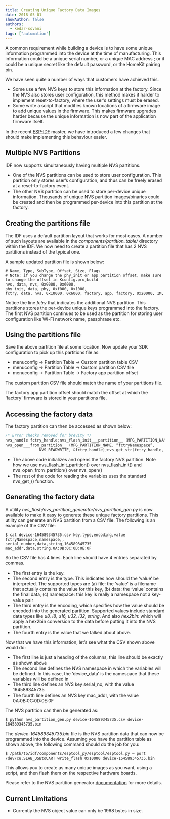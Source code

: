 ```yaml
---
title: Creating Unique Factory Data Images
date: 2018-05-01
showAuthor: false
authors:
  - kedar-sovani
tags: ["automation"]
---
```


A common requirement while building a device is to have some unique information programmed into the device at the time of manufacturing. This information could be a unique serial number, or a unique MAC address ; or it could be a unique secret like the default password, or the HomeKit pairing pin.

We have seen quite a number of ways that customers have achieved this.

- Some use a few NVS keys to store this information at the factory. Since the NVS also stores user configuration, this method makes it harder to implement reset-to-factory, where the user’s settings must be erased.
- Some write a script that modifies known locations of a firmware image to add unique values in the firmware. This makes firmware upgrades harder because the unique information is now part of the application firmware itself.

In the recent [ESP-IDF](https://github.com/espressif/esp-idf/) master, we have introduced a few changes that should make implementing this behaviour easier.

## Multiple NVS Partitions

IDF now supports simultaneously having multiple NVS partitions.

- One of the NVS partitions can be used to store user configuration. This partition only stores user’s configuration, and thus can be freely erased at a reset-to-factory event.
- The other NVS partition can be used to store per-device unique information. Thousands of unique NVS partition images/binaries could be created and then be programmed per-device into this partition at the factory.

## Creating the partitions file

The IDF uses a default partition layout that works for most cases. A number of such layouts are available in the *components/partition_table/* directory within the IDF. We now need to create a partition file that has 2 NVS partitions instead of the typical one.

A sample updated partition file is shown below:

```csv
# Name, Type, SubType, Offset, Size, Flags
# Note: if you change the phy_init or app partition offset, make sure to change the offset in Kconfig.projbuild
nvs, data, nvs, 0x9000, 0x6000,
phy_init, data, phy, 0xf000, 0x1000,
fctry, data, nvs, 0x10000, 0x6000, factory, app, factory, 0x20000, 1M,
```

Notice the line *fctry* that indicates the additional NVS partition. This partitions stores the per-device unique keys programmed into the factory. The first NVS partition continues to be used as the partition for storing user configuration like Wi-Fi network name, passphrase etc.

## Using the partitions file

Save the above partition file at some location. Now update your SDK configuration to pick up this partitions file as:

- menuconfig → Partition Table → Custom partition table CSV
- menuconfig → Partition Table → Custom partition CSV file
- menuconfig → Partition Table → Factory app partition offset

The custom partition CSV file should match the name of your partitions file.

The factory app partition offset should match the offset at which the ‘factory’ firmware is stored in your partitions file.

## Accessing the factory data

The factory partition can then be accessed as shown below:

```c
/* Error checks removed for brevity */
nvs_handle fctry_handle;nvs_flash_init___partition__ (MFG_PARTITION_NAME);
nvs_open___from_partition__ (MFG_PARTITION_NAME, “fctryNamespace”,  
               NVS_READWRITE, &fctry_handle);nvs_get_str(fctry_handle, “serial_number”, buf, &buflen);
```

- The above code initializes and opens the factory NVS partition. Note how we use nvs_flash_init_partition() over nvs_flash_init() and nvs_open_from_partition() over nvs_open()
- The rest of the code for reading the variables uses the standard nvs_get_<type>() function.

## Generating the factory data

A utility *nvs_flash/nvs_partition_generator/nvs_partition_gen.py* is now available to make it easy to generate these unique factory partitions. This utility can generate an NVS partition from a CSV file. The following is an example of the CSV file:

```shell
$ cat device-164589345735.csv key,type,encoding,value
fctryNamespace,namespace,,
serial_number,data,string,164589345735
mac_addr,data,string,0A:0B:0C:0D:0E:0F
```

So the CSV file has 4 lines. Each line should have 4 entries separated by commas.

- The first entry is the key.
- The second entry is the type. This indicates how should the ‘value’ be interpreted. The supported types are (a) file: the ‘value’ is a filename that actually contains the value for this key, (b) data: the ‘value’ contains the final data, (c) namespace: this key is really a namespace not a key-value pair
- The third entry is the encoding, which specifies how the value should be encoded into the generated partition. Supported values include standard data types like *u8, i8, u16, u32, i32, string*. And also *hex2bin*: which will apply a hex2bin conversion to the data before putting it into the NVS partition.
- The fourth entry is the value that we talked about above.

Now that we have this information, let’s see what the CSV shown above would do:

- The first line is just a heading of the columns, this line should be exactly as shown above
- The second line defines the NVS namespace in which the variables will be defined. In this case, the ‘device_data’ is the namespace that these variables will be defined in
- The third line defines an NVS key serial_no, with the value 164589345735
- The fourth line defines an NVS key mac_addr, with the value 0A:0B:0C:0D:0E:0F

The NVS partition can then be generated as:

```shell
$ python nvs_partition_gen.py device-164589345735.csv device-164589345735.bin
```

The *device-164589345735.bin* file is the NVS partition data that can now be programmed into the device. Assuming you have the partition table as shown above, the following command should do the job for you:

```shell
$ /path/to/idf/components/esptool_py/esptool/esptool.py — port /dev/cu.SLAB_USBtoUART write_flash 0x10000 device-164589345735.bin
```

This allows you to create as many unique images as you want, using a script, and then flash them on the respective hardware boards.

Please refer to the NVS partition generator [documentation](https://github.com/espressif/esp-idf/tree/master/components/nvs_flash/nvs_partition_generator/) for more details.

## Current Limitations

- Currently the NVS object value can only be 1968 bytes in size.
